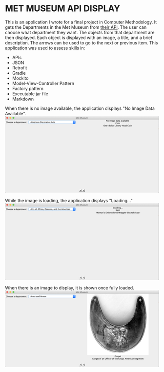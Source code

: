 # MET MUSEUM API DISPLAY

This is an application I wrote for a final project in 
Computer Methodology. It gets the Departments in the 
Met Museum from [their API]("https://metmuseum.github.io/"). 
The user can choose what department 
they want. The objects from that department are then displayed. 
Each object is displayed with an image, a title, and a brief
description. The arrows can be used to go to the next or previous 
item.
This application was used to assess skills in:
* APIs
* JSON
* Retrofit
* Gradle
* Mockito
* Model-View-Controller Pattern
* Factory pattern
* Executable jar file
* Markdown

When there is no image available, the application displays 
"No Image Data Available".
![ALT](Images/No_Image_Data.png)

While the image is loading, the application displays "Loading..."
![ALT](Images/Loading.png)

When there is an image to display, it is shown once fully 
loaded.
![ALT](Images/With_Image.png)